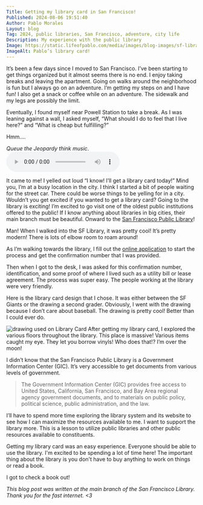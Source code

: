```yaml
---
Title: Getting my library card in San Francisco!
Published: 2024-08-06 19:51:40
Author: Pablo Morales
Layout: blog
Tag: 2024, public libraries, San Francisco, adventure, city life
Description: My experience with the public library
Image: https://static.lifeofpablo.com/media/images/blog-images/sf-library/lib-card.jpg
ImageAlt: Pablo’s library card!
---
```

It’s been a few days since I moved to San Francisco. I’ve been starting to get things organized but it almost seems there is no end. I enjoy taking breaks and leaving the apartment. Going on walks around the neighborhood is fun but I always go on an adventure. I’m getting my steps on and I have fun! I also get a snack or coffee while on an adventure. The sidewalk and my legs are possibly the limit.

Eventually, I found myself near Powell Station to take a break. As I was leaning against a wall, I asked myself, “What should I do to feel that I live here?” and “What is cheap but fulfilling?”

Hmm….

*Queue the Jeopardy think music*.
<audio controls width=”100”>
  <source src="https://static.lifeofpablo.com/media/images/blog-images/sf-library/jeopardy-think-music.mp3" type="audio/mpeg">
Your browser does not support the audio element.
</audio>


It came to me! I yelled out loud “I know! I’ll get a library card today!” Mind you, I’m at a busy location in the city. I think I started a bit of people waiting for the street car. There could be worse things to be yelling for in a city. Wouldn’t you get excited if you wanted to get a library card? Going to the library is exciting! I’m excited to go visit one of the oldest public institutions offered to the public! If I know anything about libraries in big cities, their main branch must be beautiful. Onward to the [San Francisco Public Library](https://sfpl.org/)!

Man! When I walked into the SF Library, it was pretty cool! It’s pretty modern! There is lots of elbow room to roam around!

As I’m walking towards the library, I fill out the [online application](https://sflib1.sfpl.org/selfreg) to start the process and get the confirmation number that I was provided.


Then when I got to the desk, I was asked for this confirmation number, identification, and some proof of where I lived such as a utility bill or lease agreement. The process was super easy. The people working at the library were very friendly.

Here is the library card design that I chose. It was either between the SF Giants or the drawing a second grader. Obviously, I went with the drawing because I don’t care about baseball. The drawing is pretty cool! Better than I could ever do.

![drawing used on Library Card](https://static.lifeofpablo.com/media/images/blog-images/sf-library/lib-card.jpg)
After getting my library card, I explored the various floors throughout the library. This place is massive! Various items caught my eye. They let you borrow vinyls! Who does that!? I’m over the moon!

I didn’t know that the San Francisco Public Library is a Government Information Center (GIC). It’s very accessible to get documents from various levels of government.

> The Government Information Center (GIC) provides free access to United States, California, San Francisco, and Bay Area regional agency government documents, and to materials on public policy, political science, public administration, and the law.

I’ll have to spend more time exploring the library system and its website to see how I can maximize the resources available to me. I want to support the library more. This is a lesson to utilize public libraries and other public resources available to constituents.

Getting my library card was an easy experience. Everyone should be able to use the library. I'm excited to be spending a lot of time here! The important thing about the library is you don't have to buy anything to work on things or read a book. 

I got to check a book out!

*This blog post was written at the main branch of the San Francisco Library. Thank you for the fast internet. <3*







